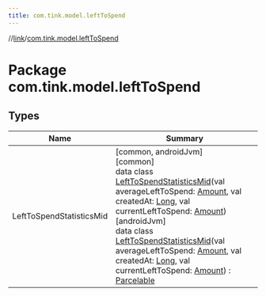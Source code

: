 ```yaml
---
title: com.tink.model.leftToSpend
---
```

//[link](../../index.html)/[com.tink.model.leftToSpend](index.html)



# Package com.tink.model.leftToSpend



## Types


| Name | Summary |
|---|---|
| LeftToSpendStatisticsMid | [common, androidJvm]<br>[common]<br>data class [LeftToSpendStatisticsMid]([common]-left-to-spend-statistics-mid/index.html)(val averageLeftToSpend: [Amount](../com.tink.model.misc/[common]-amount/index.html), val createdAt: [Long](https://kotlinlang.org/api/latest/jvm/stdlib/kotlin/-long/index.html), val currentLeftToSpend: [Amount](../com.tink.model.misc/[common]-amount/index.html))<br>[androidJvm]<br>data class [LeftToSpendStatisticsMid]([android-jvm]-left-to-spend-statistics-mid/index.html)(val averageLeftToSpend: [Amount](../com.tink.model.misc/[android-jvm]-amount/index.html), val createdAt: [Long](https://kotlinlang.org/api/latest/jvm/stdlib/kotlin/-long/index.html), val currentLeftToSpend: [Amount](../com.tink.model.misc/[android-jvm]-amount/index.html)) : [Parcelable](https://developer.android.com/reference/kotlin/android/os/Parcelable.html) |

